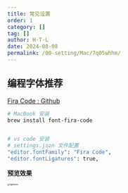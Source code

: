 ```yaml
---
title: 常见设置
order: 1
category: []
tag: []
author: H·T·L
date: 2024-08-08
permalink: /00-setting/Mac/7q05whhm/
---
```









## 编程字体推荐

[Fira Code : Github](https://github.com/tonsky/FiraCode)

```sh
# MacBook 安装
brew install font-fira-code


# vs code 安装 
# settings.json 文件配置
"editor.fontFamily": "Fira Code",
"editor.fontLigatures": true,
```

**预览效果**

<img src="http://images.hicoding.top/i/2024/08/03/2jxa86-2.webp" alt="ligatures" style="zoom: 33%;" />
